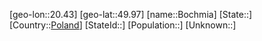 ﻿---
location: [49.97,20.43]
type: City
tags:
- geo/City


SpocWebEntityId: 29241
isDeleted: false
confidential: public

---
[geo-lon::20.43]
[geo-lat::49.97]
[name::Bochmia]
[State::]
[Country::[Poland](geo/Continent/Europe/Poland.md)]
[StateId::]
[Population::]
[Unknown::]

